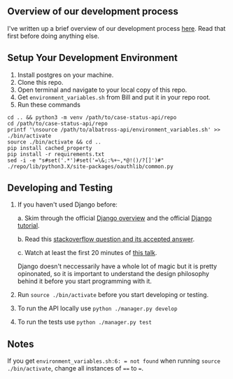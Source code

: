 ## Overview of our development process
I've written up a brief overview of our development process [here](https://docs.google.com/a/krit.it/document/d/1tVv2h91jANQfEQy8y-c4LDUUTwnQZVyq4sQfk0Oac9Y/edit?usp=sharing). Read that first before doing anything else.

## Setup Your Development Environment

1. Install postgres on your machine.
2. Clone this repo.
3. Open terminal and navigate to your local copy of this repo.
4. Get `environment_variables.sh` from Bill and put it in your repo root.
5. Run these commands
```
cd .. && python3 -m venv /path/to/case-status-api/repo
cd /path/to/case-status-api/repo
printf '\nsource /path/to/albatross-api/environment_variables.sh' >> ./bin/activate
source ./bin/activate && cd ..
pip install cached_property
pip install -r requirements.txt
sed -i -e "s#set('.*')#set('=\&;:%+~,*@!()/?[]')#" ./repo/lib/python3.X/site-packages/oauthlib/common.py
```

## Developing and Testing
1. If you haven't used Django before:

   a. Skim through the official [Django overview](https://docs.djangoproject.com/en/1.11/intro/overview/) and the official [Django tutorial](https://docs.djangoproject.com/en/1.11/intro/tutorial01/).
   
   b. Read this [stackoverflow question and its accepted answer](https://stackoverflow.com/questions/6100021/django-one-app-with-many-models-vs-many-apps-with-single-model).
   
   c. Watch at least the first 20 minutes of [this talk](https://www.youtube.com/watch?v=A-S0tqpPga4).
   
   Django doesn't neccessarily have a whole lot of magic but it is pretty opinonated, so it is important to understand the design philosophy behind it before you start programming with it.
   
2. Run `source ./bin/activate` before you start developing or testing.
3. To run the API locally use  `python ./manager.py develop`
4. To run the tests use `python ./manager.py test`

## Notes

If you get `environment_variables.sh:6: = not found` when running `source ./bin/activate`, change all instances of `==` to `=`.
